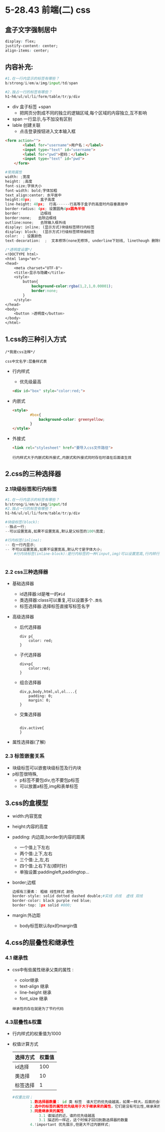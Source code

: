 # 5-28.43 前端(二)  css

## 盒子文字强制居中

```css
display: flex;
justify-content: center;
align-items: center;
```

## 内容补充:

```python
#1.在一行内显示的标签有哪些？
b/strong/i/em/a/img/input/td/span
```

```python
#2.独占一行的标签有哪些？
h1~h6/ul/ol/li/form/table/tr/p/div
```

- div 盒子标签 +span
  - 把网页分割成不同的独立的逻辑区域,每个区域的内容独立,互不影响
- span  一行显示,与不加没有区别
- lable  创建关联
  - 点击登录按钮进入文本输入框

```html
<form action="">
		<label for="username">用户名：</label>
		<input type="text" id="username">
		<label for="pwd">密码：</label>
		<input type="text" id="pwd">
	</form>
```

```python
#常用属性
width: ;宽度
height: ;高度
font-size;字体大小
font-width: bold;字体加粗
text_align:center; 水平居中
height:40px;	盒子高度
line-height: 40px;	行高------行高等于盒子的高度时内容垂直居中
border-radius: 4px; 设置圆角4px圆角半径
border:			边框线
border:none;   去除边框线
outline:none;	去除输入框外线
display: inline; (显示方式)块级标签转行内标签
display: block;  (显示方式)行级标签转块级标签
color:  ; 设置颜色
text-decoration:  ;  文本修饰(none无修饰, underline下划线, linethough 删除线
```

```css
/*透明度设置*/
<!DOCTYPE html>
<html lang="en">
<head>
    <meta charset="UTF-8">
    <title>显示与隐藏</title>
    <style>
        button{
            background-color:rgba(1,2,1,0.00001);
            border:none;
        }
    </style>
</head>
<body>
    <button >透明度</button>
</body>
</html>
```



## 1.css的三种引入方式

`/*我是css注释*/`

```css中文名字:层叠样式表```

- 行内样式

  - 优先级最高

  ```html
  <div id="box" style="color:red;">
  ```

- 内嵌式

  ```html
  <style>
          #box{
              background-color: greenyellow;
          }
  </style>
  ```

- 外接式

  ```html
  <link rel="stylesheet" href="要导入css文件路径">
  ```

  ```行内样式大于内嵌式和外接式,内嵌式和外接式同时存在时谁在后面谁生效```



## 2.css的三种选择器

### 2.1块级标签和行内标签

```python
#1.在一行内显示的标签有哪些？
b/strong/i/em/a/img/input/td
#2.独占一行的标签有哪些？
h1~h6/ul/ol/li/form/table/tr/p/div

#块级标签(block):
--独占一行;
--可以设置宽高,如果不设置宽高,默认是父标签的100%宽度;

#行内标签(inline):
-- 在一行内显示;
-- 不可以设置宽高,如果不设置宽高,默认尺寸是字体大小;
	#行内块标签(inline-block):是行内标签的一种(input,img)可以设置宽高,行内转行内块很常用;
    
```

### 2.2 css三种选择器

- 基础选择器

  - id选择器:id是唯一的`#id`
  - 类选择器:class可以重复,可以设置多个`.类名`
  - 标签选择器:选择标签直接写标签名字

- 高级选择器

  - 后代选择器

    ```
    div p{
    	color: red;
    }
    ```

  - 子代选择器

    ```
    div>p{
    	color:red;
    }
    ```

  - 组合选择器

    ```
    div,p,body,html,ul,ol....{
        padding: 0;
        margin: 0;
    }
    ```

  - 交集选择器

    ```
      
    div.active{
    }
    ```

- 属性选择器(了解)

### 2.3 标签嵌套关系

- 块级标签可以嵌套块级标签及行内块
- p标签很特殊,
  - p标签不要包div,也不要包p标签
  - 可以放置a标签,img和表单标签

## 3.css的盒模型

- width:内容宽度

- height:内容的高度

- padding: 内边距,border到内容的距离
  - 一个值上下左右
  - 两个值:上下,左右
  - 三个值:上,左,右
  - 四个值:上右下左(顺时针)
  - 单独设置:paddingleft,paddingtop...
  
- border;边框

  ```python
  边框有三要素： 粗细 线性样式 颜色
  border-style: solid dotted dashed double;#实线 点线  虚线 双线
  border-color: black purple red blue;
  border-top: 1px solid #000;
  ```

- margin:外边距
  
  - body标签默认8px的margin值

## 4.css的层叠性和继承性

### 4.1 继承性

- css中有些属性继承父类的属性 : 

  - color继承
  - text-align 继承
  - line-height 继承
  - font_size 继承

  `继承性的存在就是为了节约代码`

### 4.3层叠性&权重

- 行内样式的权重值为1000

- 权值计算方式

  | 选择方式 | 权重值 |
  | -------- | ------ |
  | id选择   | 100    |
  | 类选择   | 10     |
  | 标签选择 | 1      |

  ```python
  #权重比较；
          1.数选择器数量： id 类 标签  谁大它的优先级越高，如果一样大，后面的会覆盖掉前面的属性
          2.选中的标签的属性优先级用于大于继承来的属性，它们是没有可比性,继承来的属性权重为0;
          3.同是继承来的属性
              3.1 谁描述的近，谁的优先级越高
              3.1 描述的一样近，这个时候才回归到数选择器的数量
          4.!important 优先展示,但是大不过内嵌样式;
  ```

